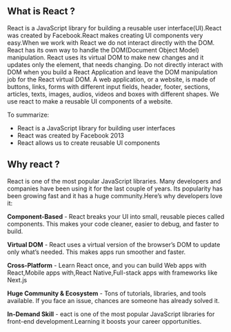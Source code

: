 ## What is React ?

React is a JavaScript library for building a reusable user interface(UI).React was created by Facebook.React makes creating UI components very easy.When we work with React we do not interact directly with the DOM. React has its own way to handle the DOM(Document Object Model) manipulation. React uses its virtual DOM to make new changes and it updates only the element, that needs changing. Do not directly interact with DOM when you build a React Application and leave the DOM manipulation job for the React virtual DOM. A web application, or a website, is made of buttons, links, forms with different input fields, header, footer, sections, articles, texts, images, audios, videos and boxes with different shapes. We use react to make a reusable UI components of a website.

To summarize:

- React is a JavaScript library for building user interfaces
- React was created by Facebook 2013
- React allows us to create reusable UI components

## Why react ?

React is one of the most popular JavaScript libraries. Many developers and companies have been using it for the last couple of years. Its popularity has been growing fast and it has a huge community.Here’s why developers love it:

**Component-Based** - React breaks your UI into small, reusable pieces called components. This makes your code cleaner, easier to debug, and faster to build.

**Virtual DOM** - React uses a virtual version of the browser’s DOM to update only what’s needed. This makes apps run smoother and faster.

**Cross-Platform** - Learn React once, and you can build Web apps with React,Mobile apps with,React Native,Full-stack apps with frameworks like Next.js

**Huge Community & Ecosystem** - Tons of tutorials, libraries, and tools available.
If you face an issue, chances are someone has already solved it.

**In-Demand Skill** - eact is one of the most popular JavaScript libraries for front-end development.Learning it boosts your career opportunities.
